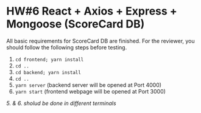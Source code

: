 # HW#6 React + Axios + Express + Mongoose (ScoreCard DB)

All basic requirements for ScoreCard DB are finished. For the reviewer, you should follow the following steps before testing.

1. `cd frontend; yarn install`
2. `cd ..`
3. `cd backend; yarn install`
4. `cd ..`
5. `yarn server` (backend server will be opened at Port 4000)
6. `yarn start` (frontend webpage will be opened at Port 3000)

*5. & 6. sholud be done in different terminals*
